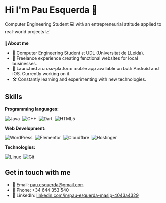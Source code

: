 # Hi I'm Pau Esquerda 👋

Computer Engineering Student 💻 with an entrepreneurial attitude applied to real-world projects 📈

**👤About me**
- 📖 Computer Engineering Student at UDL (Universitat de LLeida).
- 🚀 Freelance experience creating functional websites for local businesses.
- 📱 Launched a cross-platform mobile app available on both Android and iOS. Currently working on it.
- 🛠️ Constantly learning and experimenting with new technologies.

## Skills
**Programming languages:**

![Java](https://img.shields.io/badge/Java-ED8B00?style=for-the-badge&logo=java&logoColor=white)&nbsp;
![C++](https://img.shields.io/badge/c++-%2300599C.svg?style=for-the-badge&logo=c%2B%2B&logoColor=white)&nbsp;
![Dart](https://img.shields.io/badge/dart-%230175C2.svg?style=for-the-badge&logo=dart&logoColor=white)&nbsp;
![HTML5](https://img.shields.io/badge/html5-%23E34F26.svg?style=for-the-badge&logo=html5&logoColor=white)&nbsp;

**Web Development:**

![WordPress](https://img.shields.io/badge/WordPress-%23117AC9.svg?style=for-the-badge&logo=WordPress&logoColor=white)&nbsp;
![Elementor](https://img.shields.io/badge/Elementor-92003B?style=for-the-badge&logo=elementor&logoColor=white)&nbsp;
![Cloudflare](https://img.shields.io/badge/Cloudflare-F38020?style=for-the-badge&logo=Cloudflare&logoColor=white)&nbsp;
![Hostinger](https://img.shields.io/badge/Hostinger-673DE6?style=for-the-badge&logo=hostinger&logoColor=white)&nbsp;

**Technologies:**

![Linux](https://img.shields.io/badge/Linux-FCC624?style=for-the-badge&logo=linux&logoColor=black)&nbsp;
![Git](https://img.shields.io/badge/git-%23F05033.svg?style=for-the-badge&logo=git&logoColor=white)

## Get in touch with me
- 📧 Email: [pau.esquerda@gmail.com](mailto:pau.esquerda@gmail.com)
- 📱 Phone: +34 644 353 540
- 🔗 LinkedIn: [linkedin.com/in/pau-esquerda-masip-4043a4329](https://www.linkedin.com/in/pau-esquerda-masip-4043a4329)
